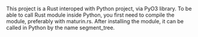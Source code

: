 This project is a Rust interoped with Python project, via PyO3 library.
To be able to call Rust module inside Python, you first need to compile the module, preferably with maturin.rs.
After installing the module, it can be called in Python by the name segment_tree.